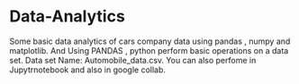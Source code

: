 # Data-Analytics
Some basic data analytics of cars company data using  pandas , numpy  and matplotlib.
And Using PANDAS , python perform basic operations on a data set. Data set Name: Automobile_data.csv.
You can also perfome in Jupytrnotebook and also in google collab.
